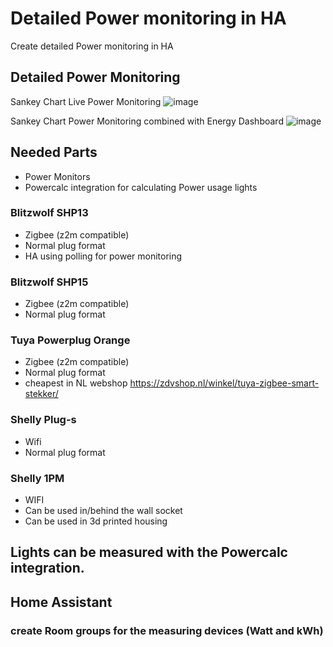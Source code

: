 # Detailed Power monitoring in HA
Create detailed Power monitoring in HA

## Detailed Power Monitoring

Sankey Chart Live Power Monitoring
![image](https://user-images.githubusercontent.com/100353268/212080557-2451f3be-3050-4c8a-968c-46a6e8788576.png)

Sankey Chart Power Monitoring combined with Energy Dashboard
![image](https://user-images.githubusercontent.com/100353268/212080647-847d93ce-d461-4936-936c-18de1d73c009.png)


## Needed Parts
- Power Monitors
- Powercalc integration for calculating Power usage lights

### Blitzwolf SHP13
- Zigbee (z2m compatible)
- Normal plug format
- HA using polling for power monitoring

### Blitzwolf SHP15
- Zigbee (z2m compatible)
- Normal plug format

### Tuya Powerplug Orange
- Zigbee (z2m compatible)
- Normal plug format
- cheapest in NL webshop https://zdvshop.nl/winkel/tuya-zigbee-smart-stekker/

### Shelly Plug-s
- Wifi
- Normal plug format

### Shelly 1PM
- WIFI
- Can be used in/behind the wall socket
- Can be used in 3d printed housing

## Lights can be measured with the Powercalc integration.
## Home Assistant
### create Room groups for the measuring devices (Watt and kWh)
###
